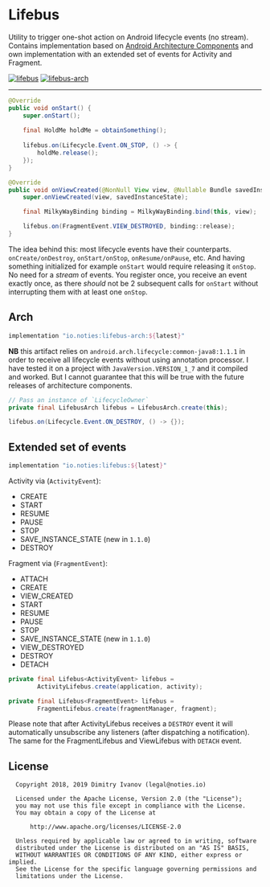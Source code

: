 # Lifebus

Utility to trigger one-shot action on Android lifecycle events (no stream). Contains implementation 
based on [Android Architecture Components](https://developer.android.com/topic/libraries/architecture/index.html) 
and own implementation with an extended set of events for Activity and Fragment.

[![lifebus](https://img.shields.io/maven-central/v/io.noties/lifebus.svg?label=lifebus)](http://search.maven.org/#search|ga|1|g%3A%22io.noties%22%20AND%20a%3A%22lifebus%22)
[![lifebus-arch](https://img.shields.io/maven-central/v/io.noties/lifebus-arch.svg?label=lifebus-arch)](http://search.maven.org/#search|ga|1|g%3A%22io.noties%22%20AND%20a%3A%22lifebus-arch%22)

---

```java
@Override
public void onStart() {
    super.onStart();
    
    final HoldMe holdMe = obtainSomething();
    
    lifebus.on(Lifecycle.Event.ON_STOP, () -> {
        holdMe.release();
    });
}
```

```java
@Override
public void onViewCreated(@NonNull View view, @Nullable Bundle savedInstanceState) {
    super.onViewCreated(view, savedInstanceState);

    final MilkyWayBinding binding = MilkyWayBinding.bind(this, view);

    lifebus.on(FragmentEvent.VIEW_DESTROYED, binding::release);
}
```

The idea behind this: most lifecycle events have their counterparts. `onCreate/onDestroy`, `onStart/onStop`, `onResume/onPause`, etc. And having something initialized for example `onStart` would require releasing it `onStop`. No need for a _stream_ of events. You register once, you receive an event exactly once, as there _should_ not be 2 subsequent calls for `onStart` without interrupting them with at least one `onStop`.


## Arch

```groovy
implementation "io.noties:lifebus-arch:${latest}"
```

**NB** this artifact relies on `android.arch.lifecycle:common-java8:1.1.1` in order to receive all lifecycle events without using annotation processor. I have tested it on a project with `JavaVersion.VERSION_1_7` and it compiled and worked. But I cannot guarantee that this will be true with the future releases of architecture components.

```java
// Pass an instance of `LifecycleOwner`
private final LifebusArch lifebus = LifebusArch.create(this);
``` 

```java
lifebus.on(Lifecycle.Event.ON_DESTROY, () -> {});
```


## Extended set of events

```groovy
implementation "io.noties:lifebus:${latest}"
```

Activity via (`ActivityEvent`):
* CREATE
* START
* RESUME
* PAUSE
* STOP
* SAVE_INSTANCE_STATE (new in `1.1.0`)
* DESTROY

Fragment via (`FragmentEvent`):
* ATTACH
* CREATE
* VIEW_CREATED
* START
* RESUME
* PAUSE
* STOP
* SAVE_INSTANCE_STATE (new in `1.1.0`)
* VIEW_DESTROYED
* DESTROY
* DETACH

```java
private final Lifebus<ActivityEvent> lifebus = 
        ActivityLifebus.create(application, activity);
```

```java
private final Lifebus<FragmentEvent> lifebus = 
        FragmentLifebus.create(fragmentManager, fragment);
```

Please note that after ActivityLifebus receives a `DESTROY` event it will automatically unsubscribe any listeners (after dispatching a notification). The same for the FragmentLifebus and ViewLifebus with `DETACH` event.


## License

```
  Copyright 2018, 2019 Dimitry Ivanov (legal@noties.io)

  Licensed under the Apache License, Version 2.0 (the "License");
  you may not use this file except in compliance with the License.
  You may obtain a copy of the License at

      http://www.apache.org/licenses/LICENSE-2.0

  Unless required by applicable law or agreed to in writing, software
  distributed under the License is distributed on an "AS IS" BASIS,
  WITHOUT WARRANTIES OR CONDITIONS OF ANY KIND, either express or implied.
  See the License for the specific language governing permissions and
  limitations under the License.
```
